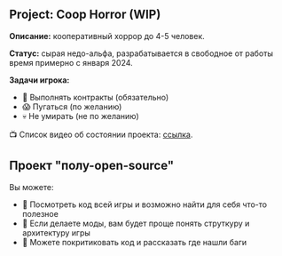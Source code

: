 ## Project: Coop Horror (WIP)
**Описание:** кооперативный хоррор до 4-5 человек.

**Статус:** сырая недо-альфа, разрабатывается в свободное от работы время примерно с января 2024.

**Задачи игрока:**
- 📑 Выполнять контракты (обязательно)
- 😱 Пугаться (по желанию)
- 💀 Не умирать (не по желанию)

📺 Список видео об состоянии проекта: [ссылка](https://drive.google.com/drive/folders/1VK3_G7nOYjda9a1ZvuGhukmBp1xemJuE?usp=drive_link).

## Проект "полу-open-source"
Вы можете:
- 🔎 Посмотреть код всей игры и возможно найти для себя что-то полезное
- 🎲 Если делаете моды, вам будет проще понять струткуру и архитектуру игры
- 🤬 Можете покритиковать код и рассказать где нашли баги
